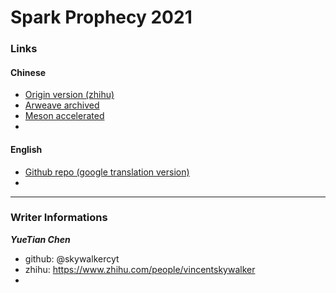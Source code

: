 # Spark Prophecy 2021


### Links

#### Chinese
- [Origin version (zhihu)](https://zhuanlan.zhihu.com/p/376106680)
- [Arweave archived](http://arweave.net/pymGzvlkjkqBuf9MBbgqGDDlrE8HPCEX0jO9fvHkwxI)
- [Meson accelerated](https://coldcdn.com/api/cdn/giq3fm/pymGzvlkjkqBuf9MBbgqGDDlrE8HPCEX0jO9fvHkwxI)
- 

#### English
- [Github repo (google translation version)](https://github.com/SparkProphecy/SparkProphecy/blob/main/prophecy-en-US.md)
- 

---------------

### Writer Informations
***YueTian Chen***

- github: @skywalkercyt
- zhihu: https://www.zhihu.com/people/vincentskywalker
- 

